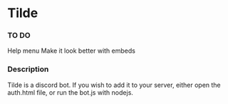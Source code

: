 # Tilde
### TO DO
Help menu
Make it look better with embeds

### Description
Tilde is a discord bot.
If you wish to add it to your server, either open the auth.html file, or run the bot.js with nodejs.
